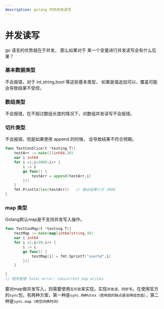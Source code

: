 ```yaml
---
description: golang 中的并发读写
---
```


# 并发读写

go 语言的优势就在于并发， 那么如果对于 某一个变量进行并发读写会有什么后果？

### 基本数据类型

不会报错，对于 int,string,bool 等这些基本类型， 如果是值追加可以，覆盖可能会导致结果不受控。

### 数组类型

不会报错，在不超过数组长度的情况下，对数组并发读写不会报错。

### 切片类型

不会报错，但是如果使用 append 的时候， 会导致结果不符合预期。

```go
func TestConSlice(t *testing.T){
	testArr := make([]int64,30)
	var i int64
	for i =1;i<3000;i++ {
		i := i
		go func() {
			testArr = append(testArr,i)
		}()
	}
	fmt.Println(len(testArr))   // 输出结果小于 3000
}
```

### map 类型

Golang默认map是不支持并发写入操作。

```go
func TestConMap(t *testing.T){
	testMap := make(map[int64]string,30)
	var i int64
	for i =1;i<30;i++ {
		i := i
		go func() {
			testMap[i] = fmt.Sprintf("user%d",i)
		}()
	}

}
// 程序报错 fatal error: concurrent map writes
```

要对map做并发写入，则需要使用`互斥锁`来实现，实现`并发读、同步写`。在使用官方的`sync`包，有两种方案，第一种是`sync.RWMutex（使用锁的缺点是会降低性能）`，第二种是`sync.map（用空间换时间）`
